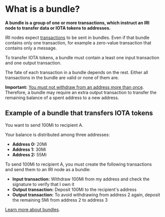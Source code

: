 # What is a bundle?

**A bundle is a group of one or more transactions, which instruct an IRI node to transfer data or IOTA tokens to addresses.**

IRI nodes expect [transactions](../introduction/what-is-a-transaction.md) to be sent in bundles. Even if that bundle contains only one transaction, for example a zero-value transaction that contains only a message.

To transfer IOTA tokens, a bundle must contain a least one input transaction and one output transaction.

The fate of each transaction in a bundle depends on the rest. Either all transactions in the bundle are valid or none of them are.

**Important:** [You must not withdraw from an address more than once](root://iota-basics/0.1/concepts/addresses-and-signatures.md#address-reuse). Therefore, a bundle may require an extra output transaction to transfer the remaining balance of a spent address to a new address.

## Example of a bundle that transfers IOTA tokens

You want to send 100Mi to recipient A.

Your balance is distributed among three addresses:

* **Address 0:** 20Mi
* **Address 1:** 30Mi
* **Address 2:** 55Mi

To send 100Mi to recipient A, you must create the following transactions and send them to an IRI node as a bundle:

* **Input transaction:** Withdraw 100Mi from my address and check the signature to verify that I own it
* **Output transaction:** Deposit 100Mi to the recipient's address
* **Output transaction:** To avoid withdrawing from address 2 again, deposit the remaining 5Mi from address 2 to address 3

[Learn more about bundles](root://iota-basics/0.1/concepts/bundles-and-transactions.md).

